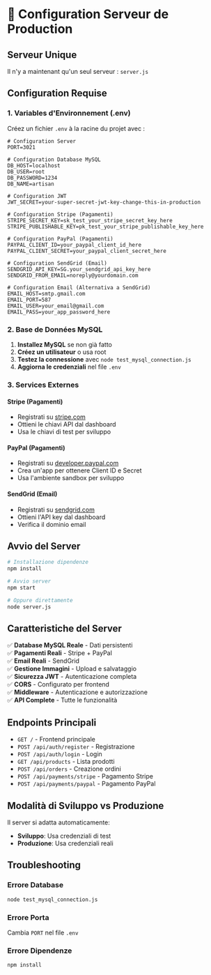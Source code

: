 # 🚀 Configuration Serveur de Production

## Serveur Unique

Il n'y a maintenant qu'un seul serveur : `server.js`

## Configuration Requise

### 1. Variables d'Environnement (.env)

Créez un fichier `.env` à la racine du projet avec :

```env
# Configuration Server
PORT=3021

# Configuration Database MySQL
DB_HOST=localhost
DB_USER=root
DB_PASSWORD=1234
DB_NAME=artisan

# Configuration JWT
JWT_SECRET=your-super-secret-jwt-key-change-this-in-production

# Configuration Stripe (Pagamenti)
STRIPE_SECRET_KEY=sk_test_your_stripe_secret_key_here
STRIPE_PUBLISHABLE_KEY=pk_test_your_stripe_publishable_key_here

# Configuration PayPal (Pagamenti)
PAYPAL_CLIENT_ID=your_paypal_client_id_here
PAYPAL_CLIENT_SECRET=your_paypal_client_secret_here

# Configuration SendGrid (Email)
SENDGRID_API_KEY=SG.your_sendgrid_api_key_here
SENDGRID_FROM_EMAIL=noreply@yourdomain.com

# Configuration Email (Alternativa a SendGrid)
EMAIL_HOST=smtp.gmail.com
EMAIL_PORT=587
EMAIL_USER=your_email@gmail.com
EMAIL_PASS=your_app_password_here
```

### 2. Base de Données MySQL

1. **Installez MySQL** se non già fatto
2. **Créez un utilisateur** o usa root
3. **Testez la connessione** avec `node test_mysql_connection.js`
4. **Aggiorna le credenziali** nel file `.env`

### 3. Services Externes

#### Stripe (Pagamenti)
- Registrati su [stripe.com](https://stripe.com)
- Ottieni le chiavi API dal dashboard
- Usa le chiavi di test per sviluppo

#### PayPal (Pagamenti)
- Registrati su [developer.paypal.com](https://developer.paypal.com)
- Crea un'app per ottenere Client ID e Secret
- Usa l'ambiente sandbox per sviluppo

#### SendGrid (Email)
- Registrati su [sendgrid.com](https://sendgrid.com)
- Ottieni l'API key dal dashboard
- Verifica il dominio email

## Avvio del Server

```bash
# Installazione dipendenze
npm install

# Avvio server
npm start

# Oppure direttamente
node server.js
```

## Caratteristiche del Server

✅ **Database MySQL Reale** - Dati persistenti  
✅ **Pagamenti Reali** - Stripe + PayPal  
✅ **Email Reali** - SendGrid  
✅ **Gestione Immagini** - Upload e salvataggio  
✅ **Sicurezza JWT** - Autenticazione completa  
✅ **CORS** - Configurato per frontend  
✅ **Middleware** - Autenticazione e autorizzazione  
✅ **API Complete** - Tutte le funzionalità  

## Endpoints Principali

- `GET /` - Frontend principale
- `POST /api/auth/register` - Registrazione
- `POST /api/auth/login` - Login
- `GET /api/products` - Lista prodotti
- `POST /api/orders` - Creazione ordini
- `POST /api/payments/stripe` - Pagamento Stripe
- `POST /api/payments/paypal` - Pagamento PayPal

## Modalità di Sviluppo vs Produzione

Il server si adatta automaticamente:
- **Sviluppo**: Usa credenziali di test
- **Produzione**: Usa credenziali reali

## Troubleshooting

### Errore Database
```bash
node test_mysql_connection.js
```

### Errore Porta
Cambia `PORT` nel file `.env`

### Errore Dipendenze
```bash
npm install
```

